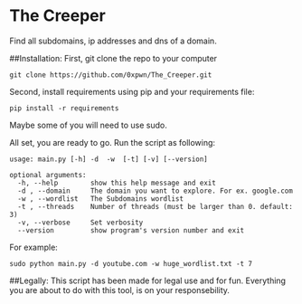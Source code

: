 # The Creeper
Find all subdomains, ip addresses and dns of a domain.

##Installation:
First, git clone the repo to your computer

```git clone https://github.com/0xpwn/The_Creeper.git```

Second, install requirements using pip and your requirements file:

```pip install -r requirements```

Maybe some of you will need to use sudo.

All set, you are ready to go. Run the script as following:

```
usage: main.py [-h] -d  -w  [-t] [-v] [--version]

optional arguments:
  -h, --help        show this help message and exit
  -d , --domain     The domain you want to explore. For ex. google.com
  -w , --wordlist   The Subdomains wordlist
  -t , --threads    Number of threads (must be larger than 0. default: 3)
  -v, --verbose     Set verbosity
  --version         show program's version number and exit
```

For example:
```
sudo python main.py -d youtube.com -w huge_wordlist.txt -t 7
```



##Legally:
This script has been made for legal use and for fun. Everything you are about to do with this tool, is on your responsebility.


